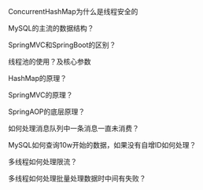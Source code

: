 ConcurrentHashMap为什么是线程安全的

MySQL的主流的数据结构？

SpringMVC和SpringBoot的区别？

线程池的使用？及核心参数

HashMap的原理？

SpringMVC的原理？

SpringAOP的底层原理？

如何处理消息队列中一条消息一直未消费？

MySQL如何查询10w开始的数据，如果没有自增ID如何处理？

多线程如何处理限流？

多线程如何处理批量处理数据时中间有失败？





